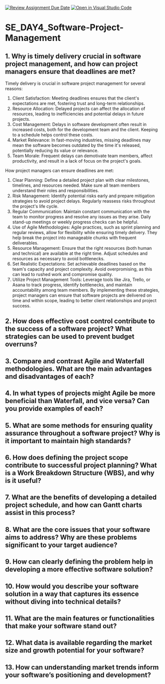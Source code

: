 [![Review Assignment Due Date](https://classroom.github.com/assets/deadline-readme-button-22041afd0340ce965d47ae6ef1cefeee28c7c493a6346c4f15d667ab976d596c.svg)](https://classroom.github.com/a/9pw6JKcu)
[![Open in Visual Studio Code](https://classroom.github.com/assets/open-in-vscode-2e0aaae1b6195c2367325f4f02e2d04e9abb55f0b24a779b69b11b9e10269abc.svg)](https://classroom.github.com/online_ide?assignment_repo_id=18699732&assignment_repo_type=AssignmentRepo)
# SE_DAY4_Software-Project-Management
## 1. Why is timely delivery crucial in software project management, and how can project managers ensure that deadlines are met?
Timely delivery is crucial in software project management for several reasons:

1. Client Satisfaction: Meeting deadlines ensures that the client's expectations are met, fostering trust and long-term relationships.
2. Resource Allocation: Delayed projects can affect the allocation of resources, leading to inefficiencies and potential delays in future projects.
3. Cost Management: Delays in software development often result in increased costs, both for the development team and the client. Keeping to a schedule helps control these costs.
4. Market Relevance: In fast-moving industries, missing deadlines may mean the software becomes outdated by the time it's released, potentially reducing its value or relevance.
5. Team Morale: Frequent delays can demotivate team members, affect productivity, and result in a lack of focus on the project's goals.

How project managers can ensure deadlines are met:

1. Clear Planning: Define a detailed project plan with clear milestones, timelines, and resources needed. Make sure all team members understand their roles and responsibilities.
2. Risk Management: Identify potential risks early and prepare mitigation strategies to avoid project delays. Regularly reassess risks throughout the project's life cycle.
3. Regular Communication: Maintain constant communication with the team to monitor progress and resolve any issues as they arise. Daily stand-up meetings or weekly progress checks can be helpful.
4. Use of Agile Methodologies: Agile practices, such as sprint planning and regular reviews, allow for flexibility while ensuring timely delivery. They help break the project into manageable chunks with frequent deliverables.
5. Resource Management: Ensure that the right resources (both human and technical) are available at the right time. Adjust schedules and resources as necessary to avoid bottlenecks.
6. Set Realistic Expectations: Set achievable deadlines based on the team's capacity and project complexity. Avoid overpromising, as this can lead to rushed work and compromise quality.
7. Utilize Project Management Tools: Leverage tools like Jira, Trello, or Asana to track progress, identify bottlenecks, and maintain accountability among team members.
By implementing these strategies, project managers can ensure that software projects are delivered on time and within scope, leading to better client relationships and project success.
## 2. How does effective cost control contribute to the success of a software project? What strategies can be used to prevent budget overruns?
## 3. Compare and contrast Agile and Waterfall methodologies. What are the main advantages and disadvantages of each?
## 4. In what types of projects might Agile be more beneficial than Waterfall, and vice versa? Can you provide examples of each?
## 5. What are some methods for ensuring quality assurance throughout a software project? Why is it important to maintain high standards?
## 6. How does defining the project scope contribute to successful project planning? What is a Work Breakdown Structure (WBS), and why is it useful?
## 7. What are the benefits of developing a detailed project schedule, and how can Gantt charts assist in this process?
## 8. What are the core issues that your software aims to address? Why are these problems significant to your target audience?
## 9. How can clearly defining the problem help in developing a more effective software solution?
## 10. How would you describe your software solution in a way that captures its essence without diving into technical details?
## 11. What are the main features or functionalities that make your software stand out?
## 12. What data is available regarding the market size and growth potential for your software?
## 13. How can understanding market trends inform your software’s positioning and development?
